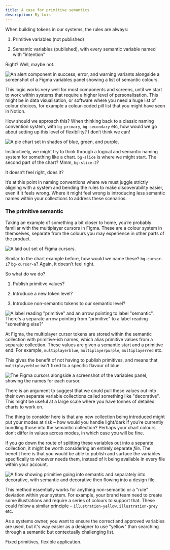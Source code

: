 ```yaml
---
title: A case for primitive semantics
description: By Luis
---
```

When building tokens in our systems, the rules are always:

1. Primitive variables (not published)

2. Semantic variables (published), with every semantic variable named with "intention"

Right? Well, maybe not.

![An alert component in success, error, and warning variants alongside a screenshot of a Figma variables panel showing a list of semantic colours.](/content/writing/primitive-semantics-1.jpg)

This logic works very well for most components and screens, until we start to work within systems that require a higher level of personalisation. This might be in data visualisation, or software where you need a huge list of colour choices, for example a colour-coded pill list that you might have seen in Notion.

How should we approach this? When thinking back to a classic naming convention system, with `bg-primary`, `bg-secondary` etc, how would we go about setting up this level of flexibility? I don’t think we can!

![A pie chart set in shades of blue, green, and purple.](/content/writing/primitive-semantics-2.jpg)

Instinctively, we might try to think through a logical and semantic naming system for something like a chart. `bg-slice` is where we might start. The second part of the chart? Mmm, `bg-slice-2`?

It doesn’t feel right, does it?

It’s at this point in naming conventions where we must juggle strictly aligning with a system and bending the rules to make discoverability easier, even if it feels wrong. Where it might feel wrong is introducing less semantic names within your collections to address these scenarios.

### **The primitive semantic**

Taking an example of something a bit closer to home, you’re probably familiar with the multiplayer cursors in Figma. These are a colour system in themselves, separate from the colours you may experience in other parts of the product.

![A laid out set of Figma cursors.](/content/writing/primitive-semantics-3.jpg)

Similar to the chart example before, how would we name these? `bg-cursor-1`? `bg-cursor-a`? Again, it doesn’t feel right.

So what do we do?

1. Publish primitive values?

2. Introduce a new token level?

3. Introduce non-semantic tokens to our semantic level?

![A label reading "primitive" and an arrow pointing to label "semantic". There's a separate arrow pointing from "primitive" to a label reading "something else?"](/content/writing/primitive-semantics-4.jpg)

At Figma, the multiplayer cursor tokens are stored within the semantic collection with primitive-ish names, which alias primitive values from a separate collection. These values are given a semantic start and a primitive end. For example, `multiplayerblue`, `multiplayerpurple`, `multiplayerred` etc.

This gives the benefit of not having to publish primitives, and means that `multiplayerblue` isn't fixed to a specific flavour of blue.

![The Figma cursors alongside a screenshot of the variables panel, showing the names for each cursor.](/content/writing/primitive-semantics-5.jpg)

There is an argument to suggest that we could pull these values out into their own separate variable collections called something like "decorative". This might be useful at a large scale where you have tonnes of detailed charts to work on.

The thing to consider here is that any new collection being introduced might put your modes at risk – how would you handle light/dark if you’re currently bundling those into the semantic collection? Perhaps your chart colours don’t differ in values across modes, in which case you will be fine.

If you go down the route of splitting these variables out into a separate collection, it might be worth considering an entirely separate *file*. The benefit here is that you would be able to publish and surface the variables specifically to whoever needs them, instead of it being available in every file within your account.

![A flow showing primitive going into semantic and separately into decorative, with semantic and decorative then flowing into a design file.](/content/writing/primitive-semantics-6.jpg)

This method essentially works for anything non-semantic or a "rule" deviation within your system. For example, your brand team need to create some illustrations and require a series of colours to support that. These could follow a similar principle – `illustration-yellow`, `illustration-grey` etc.

As a systems owner, you want to ensure the correct and approved variables are used, but it's way easier as a designer to use "yellow" than searching through a semantic but contextually challenging list.

Fixed primitives, flexible application.